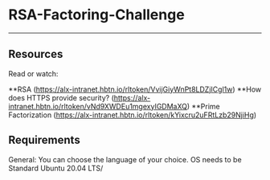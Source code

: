 # RSA-Factoring-Challenge
<hr>

## Resources
Read or watch:

**RSA (https://alx-intranet.hbtn.io/rltoken/VvijGiyWnPt8LDZjICgl1w)
**How does HTTPS provide security? (https://alx-intranet.hbtn.io/rltoken/vNd9XWDEu1mgexyIGDMaXQ)
**Prime Factorization (https://alx-intranet.hbtn.io/rltoken/kYixcru2uFRtLzb29NjiHg)

## Requirements

General:
You can choose the language of your choice.
OS needs to be Standard Ubuntu 20.04 LTS/